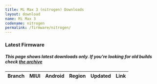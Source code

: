 ```yaml
---
title: Mi Max 3 (nitrogen) Downloads
layout: download
name: Mi Max 3
codename: nitrogen
permalink: /firmware/nitrogen/
---
```


### Latest Firmware
##### This page shows latest downloads only. If you're looking for old builds check [the archive](/archive/firmware/nitrogen/)


<div class="table-responsive-md" id="table-wrapper">
<table id="firmware" class="compact table table-striped table-hover table-sm">
    <thead class="thead-dark">
        <tr>
            <th>Branch</th>
            <th>MIUI</th>
            <th>Android</th>
            <th>Region</th>
            <th>Updated</th>
            <th>Link</th>
        </tr>
    </thead>
    <script>loadFirmwareDownloads('nitrogen', 'latest')</script>
</table>
</div>

